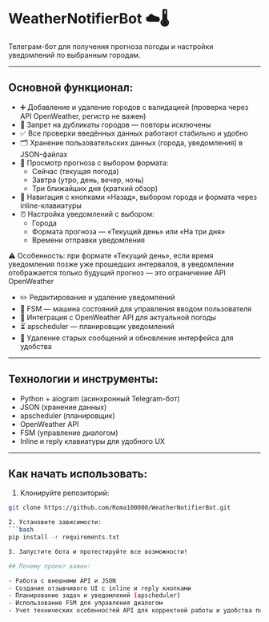 # WeatherNotifierBot ☁️🌡️

Телеграм-бот для получения прогноза погоды и настройки уведомлений по выбранным городам.

---

## Основной функционал:

- ➕ Добавление и удаление городов с валидацией (проверка через API OpenWeather, регистр не важен)  
- 🚫 Запрет на дубликаты городов — повторы исключены  
- ✅ Все проверки введённых данных работают стабильно и удобно  
- 🗂 Хранение пользовательских данных (города, уведомления) в JSON-файлах  
- 📅 Просмотр прогноза с выбором формата:  
  - Сейчас (текущая погода)  
  - Завтра (утро, день, вечер, ночь)  
  - Три ближайших дня (краткий обзор)  
- 🔄 Навигация с кнопками «Назад», выбором города и формата через inline-клавиатуры  
- ⏰ Настройка уведомлений с выбором:  
  - Города  
  - Формата прогноза — «Текущий день» или «На три дня»  
  - Времени отправки уведомления  

⚠️ Особенность: при формате «Текущий день», если время уведомления позже уже прошедших интервалов, в уведомлении отображается только будущий прогноз — это ограничение API OpenWeather

- ✏️ Редактирование и удаление уведомлений  
- 🧩 FSM — машина состояний для управления вводом пользователя  
- 📡 Интеграция с OpenWeather API для актуальной погоды  
- ⏳ apscheduler — планировщик уведомлений  
- 🧹 Удаление старых сообщений и обновление интерфейса для удобства

---

## Технологии и инструменты:

- Python + aiogram (асинхронный Telegram-бот)  
- JSON (хранение данных)  
- apscheduler (планировщик)  
- OpenWeather API  
- FSM (управление диалогом)  
- Inline и reply клавиатуры для удобного UX  

---

## Как начать использовать:

1. Клонируйте репозиторий:  
```bash
git clone https://github.com/Roma100000/WeatherNotifierBot.git

2. Установите зависимости: 
```bash
pip install -r requirements.txt

3. Запустите бота и протестируйте все возможности!

## Почему проект важен:

- Работа с внешними API и JSON  
- Создание отзывчивого UI с inline и reply кнопками  
- Планирование задач и уведомлений (apscheduler)  
- Использование FSM для управления диалогом  
- Учет технических особенностей API для корректной работы и удобства пользователя
